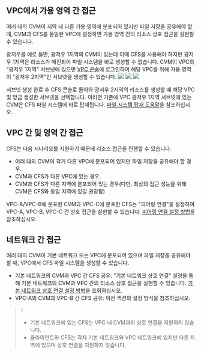 ## VPC에서 가용 영역 간 접근

여러 대의 CVM이 지역 내 다른 가용 영역에 분포되어 있지만 파일 저장을 공유해야 할 때, CVM과 CFS를 동일한 VPC에 설정하면 가용 영역 간의 리소스 상호 접근을 실현할 수 있습니다.

광저우를 예로 들면, 광저우 1지역의 CVM이 있는데 이때 CFS를 사용해야 하지만 광저우 1지역은 리소스가 매진되어 파일 시스템을 바로 생성할 수 없습니다.
CVM이 VPC의 "광저우 1지역" 서브넷에 있으면 [VPC 콘솔](https://console.cloud.tencent.com/vpc)에 로그인하여 해당 VPC를 위해 가용 영역이 "광저우 2지역"인 서브넷을 생성할 수 있습니다.
![](https://main.qcloudimg.com/raw/d25fc9283b76f114a772bebb1b703548.png)
![](https://main.qcloudimg.com/raw/74ffa38cc8774e6534617aed6f4476df.png)
![](https://main.qcloudimg.com/raw/344f0c3bfce47031137fa66351bbb11c.png)

서브넷 생성 완료 후 CFS 콘솔로 돌아와 광저우 2지역의 리소스를 생성할 때 해당 VPC 및 방금 생성한 서브넷을 선택합니다. 이러면 기존에 VPC 광저우 1지역 서브넷에 있는 CVM은 CFS 파일 시스템에 바로 탑재됩니다. [파일 시스템 탑재 도움말](https://cloud.tencent.com/document/product/582/11523)을 참조하십시오.


## VPC 간 및 영역 간 접근
CFS는 다음 시나리오를 지원하기 때문에 리소스 접근을 진행할 수 있습니다.

- 여러 대의 CVM이 각기 다른 VPC에 분포되어 있지만 파일 저장을 공유해야 할 경우. 
- CVM과 CFS가 다른 VPC에 있는 경우.
- CVM과 CFS가 다른 지역에 분포되어 있는 경우(다만, 최상의 접근 성능을 위해 CVM은 CFS와 동일 지역에 있길 권장함)

VPC-A/VPC-B에 분포한 CVM과 VPC-C에 분포한 CFS는 "피어링 연결"을 설정하여 VPC-A, VPC-B, VPC-C 간 상호 접근을 실현할 수 있습니다. [피어링 연결 설정 방법](https://cloud.tencent.com/document/product/215/5000)을 참조하십시오.


## 네트워크 간 접근
여러 대의 CVM이 기본 네트워크 또는 VPC에 분포되어 있으며 파일 저장을 공유해야 할 때, VPC에서 CFS 파일 시스템을 생성할 수 있습니다.
- 기본 네트워크의 CVM과 VPC 간 CFS 공유: "기본 네트워크 상호 연결" 설정을 통해 기본 네트워크의 CVM과 VPC 간의 리소스 상호 접근을 실현할 수 있습니다. [기본 네트워크 상호 연결 설정 방법](https://cloud.tencent.com/document/product/215/5002)을 조회하십시오.
- VPC-A의 CVM과 VPC-B 간 CFS 공유: 이전 섹션의 설정 방식을 참조하십시오.

>!
>- 기본 네트워크에 있는 CFS는 VPC 내 CVM과의 상호 연결을 지원하지 않습니다.
>- 클라이언트와 CFS는 각자 기본 네트워크와 VPC 네트워크에 있지만 다른 지역에 있으며 상호 연결을 지원하지 않습니다.

